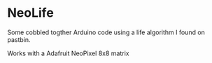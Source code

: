 NeoLife
=======

Some cobbled togther Arduino code using a life algorithm I found on pastbin.

Works with a Adafruit NeoPixel 8x8 matrix

